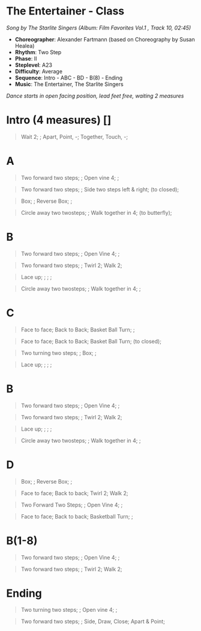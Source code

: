 # The Entertainer - Class
*Song by The Starlite Singers (Album: Film Favorites Vol.1 , Track 10, 02:45)*


* **Choreographer**: Alexander Fartmann (based on Choreography by Susan Healea)
* **Rhythm**: Two Step
* **Phase**: II
* **Steplevel**: A23
* **Difficulty**: Average
* **Sequence**: Intro - ABC - BD - B(8) - Ending
* **Music**: The Entertainer, The Starlite Singers

*Dance starts in open facing position, lead feet free, waiting 2 measures*

# Intro (4 measures) []

> Wait 2; ; Apart, Point, -; Together, Touch, -;

# A

> Two forward two steps; ; Open vine 4; ;

> Two forward two steps; ; Side two steps left & right; (to closed);

> Box; ; Reverse Box; ;

> Circle away two twosteps; ; Walk together in 4; (to butterfly);

# B

> Two forward two steps; ; Open Vine 4; ;

> Two forward two steps; ; Twirl 2; Walk 2;

> Lace up; ; ; ;

> Circle away two twosteps; ; Walk together in 4; ;

# C

> Face to face; Back to Back; Basket Ball Turn; ;

> Face to face; Back to Back; Basket Ball Turn; (to closed);

> Two turning two steps; ; Box; ;

> Lace up; ; ; ;

# B

> Two forward two steps; ; Open Vine 4; ;

> Two forward two steps; ; Twirl 2; Walk 2;

> Lace up; ; ; ;

> Circle away two twosteps; ; Walk together in 4; ;

# D

> Box; ; Reverse Box; ;

> Face to face; Back to back; Twirl 2; Walk 2;

> Two Forward Two Steps; ; Open Vine 4; ;

> Face to face; Back to back; Basketball Turn; ;

# B(1-8)

> Two forward two steps; ; Open Vine 4; ;

> Two forward two steps; ; Twirl 2; Walk 2;


# Ending

> Two turning two steps; ; Open vine 4; ;

> Two forward two steps; ; Side, Draw, Close; Apart & Point;


